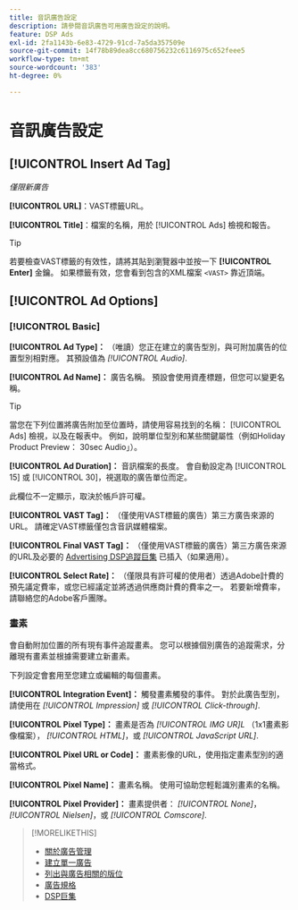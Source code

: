 ```yaml
---
title: 音訊廣告設定
description: 請參閱音訊廣告可用廣告設定的說明。
feature: DSP Ads
exl-id: 2fa1143b-6e83-4729-91cd-7a5da357509e
source-git-commit: 14f78b89dea8cc680756232c6116975c652feee5
workflow-type: tm+mt
source-wordcount: '383'
ht-degree: 0%

---
```


# 音訊廣告設定

## [!UICONTROL Insert Ad Tag]

*僅限新廣告*

**[!UICONTROL URL]**：VAST標籤URL。

**[!UICONTROL Title]**：檔案的名稱，用於 [!UICONTROL Ads] 檢視和報告。

>[!TIP]
>
> 若要檢查VAST標籤的有效性，請將其貼到瀏覽器中並按一下 **[!UICONTROL Enter]** 金鑰。 如果標籤有效，您會看到包含的XML檔案 `<VAST>` 靠近頂端。

## [!UICONTROL Ad Options]

### [!UICONTROL Basic]

**[!UICONTROL Ad Type]：** （唯讀）您正在建立的廣告型別，與可附加廣告的位置型別相對應。 其預設值為 *[!UICONTROL Audio]*.

**[!UICONTROL Ad Name]：** 廣告名稱。 預設會使用資產標題，但您可以變更名稱。

>[!TIP]
>
> 當您在下列位置將廣告附加至位置時，請使用容易找到的名稱： [!UICONTROL Ads] 檢視，以及在報表中。 例如，說明單位型別和某些關鍵屬性（例如Holiday Product Preview： 30sec Audio」）。

**[!UICONTROL Ad Duration]：** 音訊檔案的長度。 會自動設定為 [!UICONTROL 15] 或 [!UICONTROL 30]，視選取的廣告單位而定。

此欄位不一定顯示，取決於帳戶許可權。

**[!UICONTROL VAST Tag]：** （僅使用VAST標籤的廣告）第三方廣告來源的URL。 請確定VAST標籤僅包含音訊媒體檔案。

**[!UICONTROL Final VAST Tag]：** （僅使用VAST標籤的廣告）第三方廣告來源的URL及必要的 [Advertising DSP追蹤巨集](/help/dsp/campaign-management/macros.md) 已插入（如果適用）。

**[!UICONTROL Select Rate]：** （僅限具有許可權的使用者）透過Adobe計費的預先議定費率，或您已經議定並將透過供應商計費的費率之一。 若要新增費率，請聯絡您的Adobe客戶團隊。

### 畫素

會自動附加位置的所有現有事件追蹤畫素。 您可以根據個別廣告的追蹤需求，分離現有畫素並根據需要建立新畫素。

下列設定會套用至您建立或編輯的每個畫素。

**[!UICONTROL Integration Event]：** 觸發畫素觸發的事件。 對於此廣告型別，請使用在 *[!UICONTROL Impression]* 或 *[!UICONTROL Click-through]*.

**[!UICONTROL Pixel Type]：** 畫素是否為 *[!UICONTROL IMG UR]L* （1x1畫素影像檔案）， *[!UICONTROL HTML]*，或 *[!UICONTROL JavaScript URL]*.

**[!UICONTROL Pixel URL or Code]：** 畫素影像的URL，使用指定畫素型別的適當格式。

**[!UICONTROL Pixel Name]：** 畫素名稱。 使用可協助您輕鬆識別畫素的名稱。

**[!UICONTROL Pixel Provider]：** 畫素提供者： *[!UICONTROL None]*， *[!UICONTROL Nielsen]*，或 *[!UICONTROL Comscore]*.

>[!MORELIKETHIS]
>
>* [關於廣告管理](ad-about.md)
>* [建立單一廣告](ad-create.md)
>* [列出與廣告相關的版位](/help/dsp/campaign-management/ads/ad-list-placements.md)
>* [廣告規格](ad-specs.md)
>* [DSP巨集](/help/dsp/campaign-management/macros.md)

